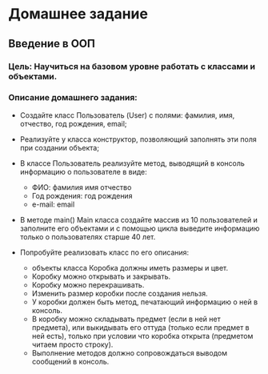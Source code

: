 # Домашнее задание
## Введение в ООП
### Цель: Научиться на базовом уровне работать с классами и объектами.

### Описание домашнего задания:

* Создайте класс Пользователь (User) с полями: фамилия, имя, отчество, год рождения, email;
* Реализуйте у класса конструктор, позволяющий заполнять эти поля при создании объекта;
* В классе Пользователь реализуйте метод, выводящий в консоль информацию о пользователе в виде:
  * ФИО: фамилия имя отчество
  * Год рождения: год рождения
  * e-mail: email
* В методе main() Main класса создайте массив из 10 пользователей и заполните его объектами и с помощью цикла выведите информацию только о пользователях старше 40 лет.

* Попробуйте реализовать класс по его описания:
  * объекты класса Коробка должны иметь размеры и цвет. 
  * Коробку можно открывать и закрывать. 
  * Коробку можно перекрашивать. 
  * Изменить размер коробки после создания нельзя. 
  * У коробки должен быть метод, печатающий информацию о ней в консоль. 
  * В коробку можно складывать предмет (если в ней нет предмета), или выкидывать его оттуда (только если предмет в ней есть), только при условии что коробка открыта (предметом читаем просто строку). 
  * Выполнение методов должно сопровождаться выводом сообщений в консоль.